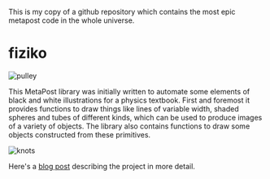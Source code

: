 This is my copy of a github repository which contains the most epic metapost code in the whole universe. 

# fiziko

![pulley](https://user-images.githubusercontent.com/7447349/45599924-c3a3f700-b9fc-11e8-9996-f27555c4ded5.png)

This MetaPost library was initially written to automate some elements of black and white illustrations for a physics textbook. First and foremost it provides functions to draw things like lines of variable width, shaded spheres and tubes of different kinds, which can be used to produce images of a variety of objects. The library also contains functions to draw some objects constructed from these primitives.

![knots](https://user-images.githubusercontent.com/7447349/69825221-8e5d8080-121f-11ea-956e-cb58f7483d6b.png)

Here's a [blog post](https://m.habr.com/en/post/454376/) describing the project in more detail.